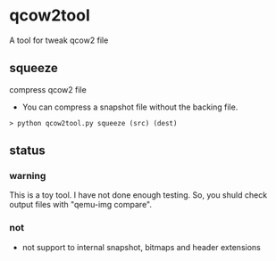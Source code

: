 # qcow2tool
A tool for tweak qcow2 file

## squeeze
compress qcow2 file
- You can compress a snapshot file without the backing file. 

```
> python qcow2tool.py squeeze (src) (dest)
```

## status
### warning
This is a toy tool. I have not done enough testing.
So, you shuld check output files with "qemu-img compare".

### not
- not support to internal snapshot, bitmaps and header extensions

